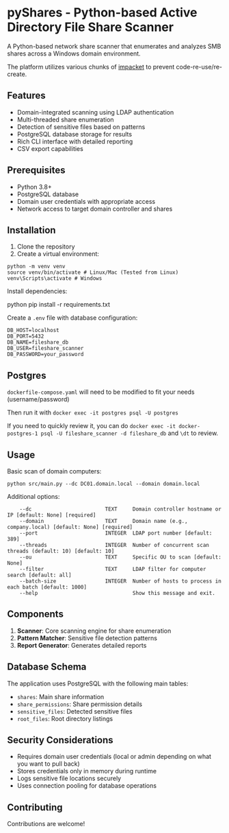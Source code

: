 # pyShares - Python-based Active Directory File Share Scanner

A Python-based network share scanner that enumerates and analyzes SMB shares across a Windows domain environment. 

The platform utilizes various chunks of [impacket](https://github.com/fortra/impacket) to prevent code-re-use/re-create. 

## Features

- Domain-integrated scanning using LDAP authentication
- Multi-threaded share enumeration
- Detection of sensitive files based on patterns
- PostgreSQL database storage for results
- Rich CLI interface with detailed reporting
- CSV export capabilities

## Prerequisites

- Python 3.8+
- PostgreSQL database
- Domain user credentials with appropriate access
- Network access to target domain controller and shares

## Installation

1. Clone the repository
2. Create a virtual environment:

```
python -m venv venv
source venv/bin/activate # Linux/Mac (Tested from Linux)
venv\Scripts\activate # Windows
```

Install dependencies:

python
pip install -r requirements.txt

Create a `.env` file with database configuration:

```
DB_HOST=localhost
DB_PORT=5432
DB_NAME=fileshare_db
DB_USER=fileshare_scanner
DB_PASSWORD=your_password
```

## Postgres

`dockerfile-compose.yaml` will need to be modified to fit your needs (username/password)

Then run it with `docker exec -it postgres psql -U postgres`

If you need to quickly review it, you can do `docker exec -it docker-postgres-1 psql -U fileshare_scanner -d fileshare_db` and `\dt` to review.

## Usage

Basic scan of domain computers:

`python src/main.py --dc DC01.domain.local --domain domain.local`

Additional options:
```
    --dc                        TEXT     Domain controller hostname or IP [default: None] [required]
    --domain                    TEXT     Domain name (e.g., company.local) [default: None] [required]
    --port                      INTEGER  LDAP port number [default: 389]
    --threads                   INTEGER  Number of concurrent scan threads (default: 10) [default: 10] 
    --ou                        TEXT     Specific OU to scan [default: None]
    --filter                    TEXT     LDAP filter for computer search [default: all]
    --batch-size                INTEGER  Number of hosts to process in each batch [default: 1000]
    --help                               Show this message and exit.
```

## Components

1. **Scanner**: Core scanning engine for share enumeration
2. **Pattern Matcher**: Sensitive file detection patterns
3. **Report Generator**: Generates detailed reports

## Database Schema

The application uses PostgreSQL with the following main tables:
- `shares`: Main share information
- `share_permissions`: Share permission details
- `sensitive_files`: Detected sensitive files
- `root_files`: Root directory listings

## Security Considerations

- Requires domain user credentials (local or admin depending on what you want to pull back)
- Stores credentials only in memory during runtime
- Logs sensitive file locations securely
- Uses connection pooling for database operations

## Contributing

Contributions are welcome!